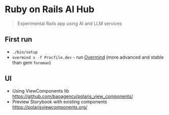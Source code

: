 # Ruby on Rails AI Hub
> Experimental Rails app using AI and LLM services

## First run

- `./bin/setup`
- `overmind s -f Procfile.dev` - run [Overmind](https://github.com/DarthSim/overmind) (more advanced and stable than gem `foreman`)

## UI

- Using ViewComponents lib https://github.com/baoagency/polaris_view_components/
- Preview Storybook with existing components https://polarisviewcomponents.org/
